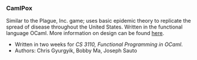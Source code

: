 ### CamlPox
Similar to the Plague, Inc. game; uses basic epidemic theory to replicate the spread of disease throughout the United States. Written in the functional language OCaml. More information on design can be found [here](https://cgyurgyik.github.io/documents/CamlPox.pdf).

* Written in two weeks for _CS 3110, Functional Programming in OCaml_.
* Authors: Chris Gyurgyik, Bobby Ma, Joseph Sauto
